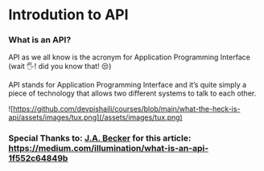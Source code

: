 # Introdution to API

### What is an API?

API as we all know is the acronym for Application Programming Interface (wait 🖐! did you know that! 😒)

API stands for Application Programming Interface and it’s quite simply a piece of technology that allows two different systems to talk to each other.

![https://github.com/devpishaili/courses/blob/main/what-the-heck-is-api/assets/images/tux.png](/assets/images/tux.png)

### Special Thanks to: [J.A. Becker](https://medium.com/@j.a.becker?source=post_page-----1f552c64849b--------------------------------) for this article: https://medium.com/illumination/what-is-an-api-1f552c64849b
